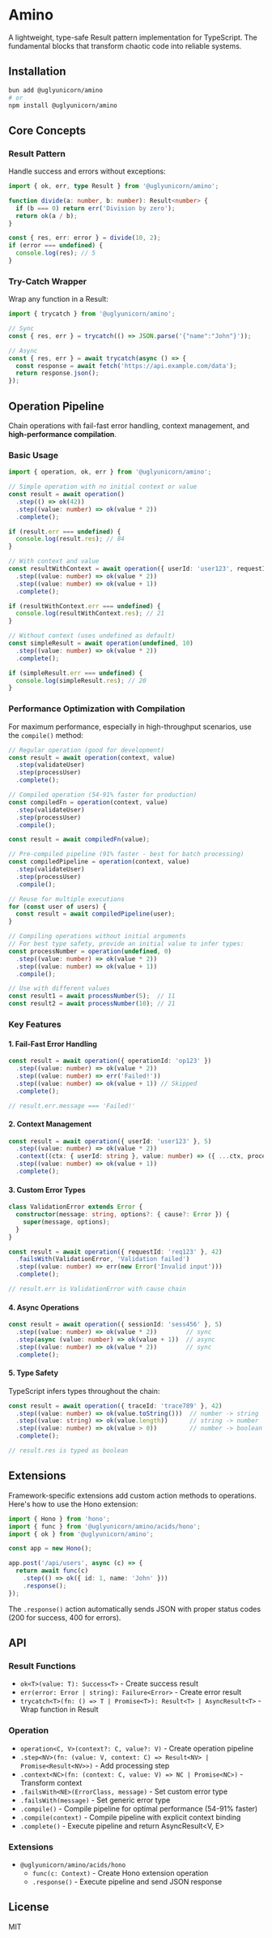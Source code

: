 # Amino

A lightweight, type-safe Result pattern implementation for TypeScript. The fundamental blocks that transform chaotic code into reliable systems.

## Installation

```bash
bun add @uglyunicorn/amino
# or
npm install @uglyunicorn/amino
```

## Core Concepts

### Result Pattern

Handle success and errors without exceptions:

```typescript
import { ok, err, type Result } from '@uglyunicorn/amino';

function divide(a: number, b: number): Result<number> {
  if (b === 0) return err('Division by zero');
  return ok(a / b);
}

const { res, err: error } = divide(10, 2);
if (error === undefined) {
  console.log(res); // 5
}
```

### Try-Catch Wrapper

Wrap any function in a Result:

```typescript
import { trycatch } from '@uglyunicorn/amino';

// Sync
const { res, err } = trycatch(() => JSON.parse('{"name":"John"}'));

// Async
const { res, err } = await trycatch(async () => {
  const response = await fetch('https://api.example.com/data');
  return response.json();
});
```

## Operation Pipeline

Chain operations with fail-fast error handling, context management, and **high-performance compilation**.

### Basic Usage

```typescript
import { operation, ok, err } from '@uglyunicorn/amino';

// Simple operation with no initial context or value
const result = await operation()
  .step(() => ok(42))
  .step((value: number) => ok(value * 2))
  .complete();

if (result.err === undefined) {
  console.log(result.res); // 84
}

// With context and value
const resultWithContext = await operation({ userId: 'user123', requestId: 'req456' }, 10)
  .step((value: number) => ok(value * 2))
  .step((value: number) => ok(value + 1))
  .complete();

if (resultWithContext.err === undefined) {
  console.log(resultWithContext.res); // 21
}

// Without context (uses undefined as default)
const simpleResult = await operation(undefined, 10)
  .step((value: number) => ok(value * 2))
  .complete();

if (simpleResult.err === undefined) {
  console.log(simpleResult.res); // 20
}
```

### Performance Optimization with Compilation

For maximum performance, especially in high-throughput scenarios, use the `compile()` method:

```typescript
// Regular operation (good for development)
const result = await operation(context, value)
  .step(validateUser)
  .step(processUser)
  .complete();

// Compiled operation (54-91% faster for production)
const compiledFn = operation(context, value)
  .step(validateUser)
  .step(processUser)
  .compile();

const result = await compiledFn(value);

// Pre-compiled pipeline (91% faster - best for batch processing)
const compiledPipeline = operation(context, value)
  .step(validateUser)
  .step(processUser)
  .compile();

// Reuse for multiple executions
for (const user of users) {
  const result = await compiledPipeline(user);
}

// Compiling operations without initial arguments
// For best type safety, provide an initial value to infer types:
const processNumber = operation(undefined, 0)
  .step((value: number) => ok(value * 2))
  .step((value: number) => ok(value + 1))
  .compile();

// Use with different values
const result1 = await processNumber(5);  // 11
const result2 = await processNumber(10); // 21
```

### Key Features

#### 1. Fail-Fast Error Handling

```typescript
const result = await operation({ operationId: 'op123' })
  .step((value: number) => ok(value * 2))
  .step((value: number) => err('Failed!'))
  .step((value: number) => ok(value + 1)) // Skipped
  .complete();

// result.err.message === 'Failed!'
```

#### 2. Context Management

```typescript
const result = await operation({ userId: 'user123' }, 5)
  .step((value: number) => ok(value * 2))
  .context((ctx: { userId: string }, value: number) => ({ ...ctx, processed: true }))
  .step((value: number) => ok(value + 1))
  .complete();
```

#### 3. Custom Error Types

```typescript
class ValidationError extends Error {
  constructor(message: string, options?: { cause?: Error }) {
    super(message, options);
  }
}

const result = await operation({ requestId: 'req123' }, 42)
  .failsWith(ValidationError, 'Validation failed')
  .step((value: number) => err(new Error('Invalid input')))
  .complete();

// result.err is ValidationError with cause chain
```

#### 4. Async Operations

```typescript
const result = await operation({ sessionId: 'sess456' }, 5)
  .step((value: number) => ok(value * 2))        // sync
  .step(async (value: number) => ok(value + 1))  // async
  .step((value: number) => ok(value * 2))        // sync
  .complete();
```

#### 5. Type Safety

TypeScript infers types throughout the chain:

```typescript
const result = await operation({ traceId: 'trace789' }, 42)
  .step((value: number) => ok(value.toString()))  // number -> string
  .step((value: string) => ok(value.length))      // string -> number
  .step((value: number) => ok(value > 0))         // number -> boolean
  .complete();

// result.res is typed as boolean
```

## Extensions

Framework-specific extensions add custom action methods to operations. Here's how to use the Hono extension:

```typescript
import { Hono } from 'hono';
import { func } from '@uglyunicorn/amino/acids/hono';
import { ok } from '@uglyunicorn/amino';

const app = new Hono();

app.post('/api/users', async (c) => {
  return await func(c)
    .step(() => ok({ id: 1, name: 'John' }))
    .response();
});
```

The `.response()` action automatically sends JSON with proper status codes (200 for success, 400 for errors).

## API

### Result Functions

- `ok<T>(value: T): Success<T>` - Create success result
- `err(error: Error | string): Failure<Error>` - Create error result
- `trycatch<T>(fn: () => T | Promise<T>): Result<T> | AsyncResult<T>` - Wrap function in Result

### Operation

- `operation<C, V>(context?: C, value?: V)` - Create operation pipeline
- `.step<NV>(fn: (value: V, context: C) => Result<NV> | Promise<Result<NV>>)` - Add processing step
- `.context<NC>(fn: (context: C, value: V) => NC | Promise<NC>)` - Transform context
- `.failsWith<NE>(ErrorClass, message)` - Set custom error type
- `.failsWith(message)` - Set generic error type
- `.compile()` - Compile pipeline for optimal performance (54-91% faster)
- `.compile(context)` - Compile pipeline with explicit context binding
- `.complete()` - Execute pipeline and return AsyncResult<V, E>

### Extensions

- `@uglyunicorn/amino/acids/hono`
  - `func(c: Context)` - Create Hono extension operation
  - `.response()` - Execute pipeline and send JSON response

## License

MIT
